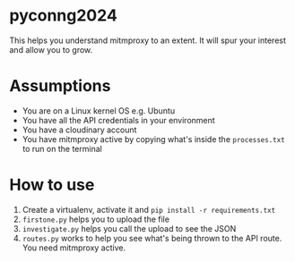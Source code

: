 # pyconng2024
This helps you understand mitmproxy to an extent. It will spur your interest and allow you to grow.

# Assumptions
- You are on a Linux kernel OS e.g. Ubuntu
- You have all the API credentials in your environment
- You have a cloudinary account
- You have mitmproxy active by copying what's inside the `processes.txt` to run on the terminal

# How to use
1. Create a virtualenv, activate it and `pip install -r requirements.txt`
2. `firstone.py` helps you to upload the file
3. `investigate.py` helps you call the upload to see the JSON
4. `routes.py` works to help you see what's being thrown to the API route. You need mitmproxy active.
